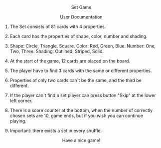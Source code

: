 <p style="text-align: center;">Set Game</p>
<p style="text-align: center;">User Documentation</p>



1. The Set consists of 81 cards with 4 properties.

2. Each card has the properties of shape, color, number and shading.

3. Shape: Circle, Triangle, Square.
   Color: Red, Green, Blue.
   Number: One, Two, Three.
   Shading: Outlined, Striped, Solid.

4. At the start of the game, 12 cards are placed on the board.

5. The player have to find 3 cards with the same or different properties.

6. Properties of only two cards can`t be the same, and the third be different.

7. If the player can`t find a set player can press button "Skip" at
the lower left corner.

8. There is a score counter at the bottom, when the number of correctly chosen sets are 10, game ends, but if you wish you can continue playing.

9. Important: there exists a set in every shuffle.

<p style="text-align: center;">Have a nice game!</p>